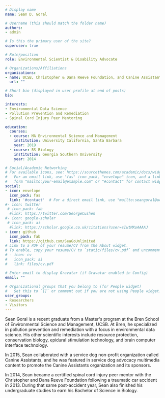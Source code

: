 ```yaml
---
# Display name
name: Sean D. Goral

# Username (this should match the folder name)
authors:
- admin

# Is this the primary user of the site?
superuser: true

# Role/position
role: Environmental Scientist & Disability Advocate

# Organizations/Affiliations
organizations:
- name: UCSB, Christopher & Dana Reeve Foundation, and Canine Assistants
  url: ""

# Short bio (displayed in user profile at end of posts)
bio:

interests:
- Environmental Data Science
- Pollution Prevention and Remediation
- Spinal Cord Injury Peer Mentoring

education:
  courses:
  - course: MA Environmental Science and Management
    institution: University California, Santa Barbara
    year: 2019
  - course: BS Biology
    institution: Georgia Southern University
    year: 2014

# Social/Academic Networking
# For available icons, see: https://sourcethemes.com/academic/docs/widgets/#icons
#   For an email link, use "fas" icon pack, "envelope" icon, and a link in the
#   form "mailto:your-email@example.com" or "#contact" for contact widget.
social:
- icon: envelope
  icon_pack: fas
  link: '#contact'  # For a direct email link, use "mailto:seangoral@ucsb.edu".
#- icon: twitter
 # icon_pack: fab
  #link: https://twitter.com/GeorgeCushen
#- icon: google-scholar
 # icon_pack: ai
  #link: https://scholar.google.co.uk/citations?user=sIwtMXoAAAAJ
- icon: github
  icon_pack: fab
  link: https://github.com/SeaGoUnlimited
# Link to a PDF of your resume/CV from the About widget.
# To enable, copy your resume/CV to `static/files/cv.pdf` and uncomment the lines below.  
# - icon: cv
#   icon_pack: ai
#   link: files/cv.pdf

# Enter email to display Gravatar (if Gravatar enabled in Config)
email: ""
  
# Organizational groups that you belong to (for People widget)
#   Set this to `[]` or comment out if you are not using People widget.  
user_groups:
- Researchers
- Visitors
---
```


Sean Goral is a recent graduate from a Master's program at the Bren School of Environmental Science and Management, UCSB. At Bren, he specialized in pollution prevention and remediation with a focus in environmental data science. His other scientific interests include resource protection, conservation biology, epidural stimulation technology, and brain computer interface technology. 

In 2015, Sean collaborated with a service dog non-profit organization called Canine Assistants, and he was featured in service dog advocacy multimedia content to promote the Canine Assistants organization and its sponsors.

In 2014, Sean became a certified spinal cord injury peer mentor with the Christopher and Dana Reeve Foundation following a traumatic car accident in 2013. During that same post-accident year, Sean also finished his undergraduate studies to earn his Bachelor of Science in Biology.
